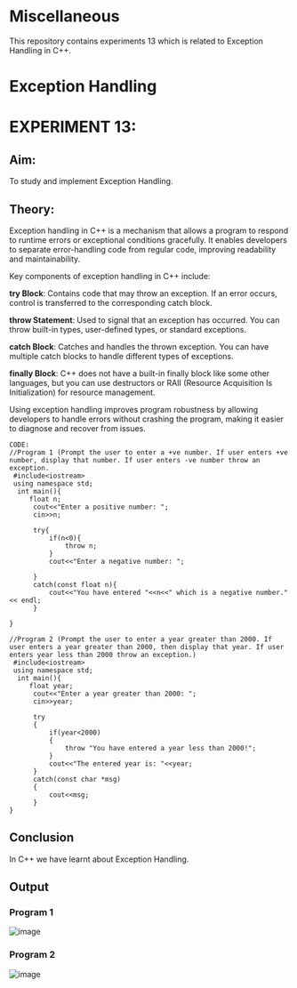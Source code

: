 # Miscellaneous
This repository contains experiments 13 which is related to Exception Handling in C++.

# Exception Handling
# EXPERIMENT 13:
## Aim: 
To study and implement Exception Handling.
## Theory: 
Exception handling in C++ is a mechanism that allows a program to respond to runtime errors or exceptional conditions gracefully. It enables developers to separate error-handling code from regular code, improving readability and maintainability.

Key components of exception handling in C++ include:

**try Block**: Contains code that may throw an exception. If an error occurs, control is transferred to the corresponding catch block.

**throw Statement**: Used to signal that an exception has occurred. You can throw built-in types, user-defined types, or standard exceptions.

**catch Block**: Catches and handles the thrown exception. You can have multiple catch blocks to handle different types of exceptions.

**finally Block**: C++ does not have a built-in finally block like some other languages, but you can use destructors or RAII (Resource Acquisition Is Initialization) for resource management.

Using exception handling improves program robustness by allowing developers to handle errors without crashing the program, making it easier to diagnose and recover from issues.

~~~
CODE:
//Program 1 (Prompt the user to enter a +ve number. If user enters +ve number, display that number. If user enters -ve number throw an exception.
 #include<iostream>
 using namespace std;
  int main(){
     float n;
      cout<<"Enter a positive number: ";
      cin>>n;
       
      try{
          if(n<0){
              throw n;
          }
          cout<<"Enter a negative number: "; 
          
      }
      catch(const float n){
          cout<<"You have entered "<<n<<" which is a negative number."<< endl;
      }
          
}

//Program 2 (Prompt the user to enter a year greater than 2000. If user enters a year greater than 2000, then display that year. If user enters year less than 2000 throw an exception.)
 #include<iostream>
 using namespace std;
  int main(){
     float year;
      cout<<"Enter a year greater than 2000: ";
      cin>>year;
       
      try
      {
          if(year<2000)
          {
              throw "You have entered a year less than 2000!";
          }
          cout<<"The entered year is: "<<year; 
      }
      catch(const char *msg)
      {
          cout<<msg;
      }
}
~~~

## Conclusion
In C++ we have learnt about Exception Handling.

## Output
### Program 1
![image](https://github.com/user-attachments/assets/1731f86c-4083-464a-8ee7-1909e43e7f0c)

### Program 2
![image](https://github.com/user-attachments/assets/7948723c-dd0a-4cd5-93ea-eb2f41bb7407)
